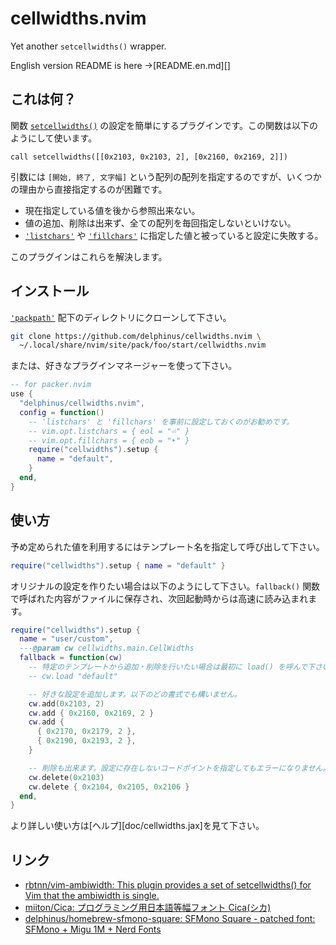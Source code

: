 # cellwidths.nvim

Yet another `setcellwidths()` wrapper.

English version README is here →[README.en.md][]

## これは何？

関数 [`setcellwidths()`][setcellwidths] の設定を簡単にするプラグインです。この関数は以下のようにして使います。

[setcellwidths]: https://neovim.io/doc/user/builtin.html#setcellwidths()

```vim
call setcellwidths([[0x2103, 0x2103, 2], [0x2160, 0x2169, 2]])
```

引数には `[開始, 終了, 文字幅]` という配列の配列を指定するのですが、いくつかの理由から直接指定するのが困難です。

* 現在指定している値を後から参照出来ない。
* 値の追加、削除は出来ず、全ての配列を毎回指定しないといけない。
* [`'listchars'`][listchars] や [`'fillchars'`][fillchars] に指定した値と被っていると設定に失敗する。

[listchars]: https://neovim.io/doc/user/options.html#'listchars'
[fillchars]: https://neovim.io/doc/user/options.html#'fillchars'

このプラグインはこれらを解決します。

## インストール

[`'packpath'`][packpath] 配下のディレクトリにクローンして下さい。

[packpath]: https://neovim.io/doc/user/options.html#'packpath'

```sh
git clone https://github.com/delphinus/cellwidths.nvim \
  ~/.local/share/nvim/site/pack/foo/start/cellwidths.nvim
```

または、好きなプラグインマネージャーを使って下さい。

```lua
-- for packer.nvim
use {
  "delphinus/cellwidths.nvim",
  config = function()
    -- 'listchars' と 'fillchars' を事前に設定しておくのがお勧めです。
    -- vim.opt.listchars = { eol = "⏎" }
    -- vim.opt.fillchars = { eob = "‣" }
    require("cellwidths").setup {
      name = "default",
    }
  end,
}
```

## 使い方

予め定められた値を利用するにはテンプレート名を指定して呼び出して下さい。

```lua
require("cellwidths").setup { name = "default" }
```

オリジナルの設定を作りたい場合は以下のようにして下さい。`fallback()` 関数で呼ばれた内容がファイルに保存され、次回起動時からは高速に読み込まれます。

```lua
require("cellwidths").setup {
  name = "user/custom",
  ---@param cw cellwidths.main.CellWidths
  fallback = function(cw)
    -- 特定のテンプレートから追加・削除を行いたい場合は最初に load() を呼んで下さい。
    -- cw.load "default"

    -- 好きな設定を追加します。以下のどの書式でも構いません。
    cw.add(0x2103, 2)
    cw.add { 0x2160, 0x2169, 2 }
    cw.add {
      { 0x2170, 0x2179, 2 },
      { 0x2190, 0x2193, 2 },
    }

    -- 削除も出来ます。設定に存在しないコードポイントを指定してもエラーになりません。
    cw.delete(0x2103)
    cw.delete { 0x2104, 0x2105, 0x2106 }
  end,
}
```

より詳しい使い方は[ヘルプ][doc/cellwidths.jax]を見て下さい。

## リンク

- [rbtnn/vim-ambiwidth: This plugin provides a set of setcellwidths() for Vim that the ambiwidth is single.](https://github.com/rbtnn/vim-ambiwidth)
- [miiton/Cica: プログラミング用日本語等幅フォント Cica(シカ)](https://github.com/miiton/Cica)
- [delphinus/homebrew-sfmono-square: SFMono Square - patched font: SFMono + Migu 1M + Nerd Fonts](https://github.com/delphinus/homebrew-sfmono-square)
